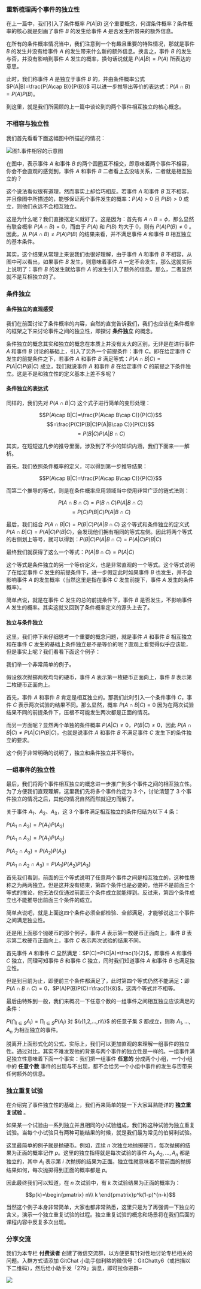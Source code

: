 ### 重新梳理两个事件的独立性

在上一篇中，我们引入了条件概率 $P(A|B)$ 这个重要概念，何谓条件概率？条件概率的核心就是刻画了事件 $B$ 的发生给事件 $A$
是否发生所带来的额外信息。

在所有的条件概率情况当中，我们注意到一个有趣且重要的特殊情况，那就是事件 $B$ 的发生并没有给事件 $A$ 的发生带来什么新的额外信息。换言之，事件
$B$ 的发生与否，并没有影响到事件 $A$ 发生的概率，换句话说就是 $P(A|B)=P(A)$ 所表达的意思。

此时，我们称事件 $A$ 是独立于事件 $B$ 的，并由条件概率公式 $P(A|B)=\frac{P(A\cap B)}{P(B)}$
可以进一步推导出等价的表达式：$P(A\cap B)=P(A)P(B)$。

到这里，就是我们所回顾的上一篇中谈论到的两个事件相互独立的核心概念。

### 不相容与独立性

我们首先看看下面这幅图中所描述的情况：

![图1.事件相容的示意图](https://images.gitbook.cn/2a4d5450-b34f-11e9-8b37-8b327485b95f)

在图中，表示事件 $A$ 和事件 $B$ 的两个圆圈互不相交，即意味着两个事件不相容，你会不会直观的感觉到，事件 $A$ 和事件 $B$
二者看上去没啥关系，二者就是相互独立的？

这个说法看似很有道理，然而事实上却恰巧相反。若事件 $A$ 和事件 $B$ 互不相容，并且像图中所描述的，能够保证两个事件发生的概率：$P(A)>0$ 且
$P(B)>0$ 成立，则他们永远不会相互独立。

这是为什么呢？我们直接抠定义就好了。这是因为：首先有 $A\cap B=\phi$，那么显然有联合概率 $P(A\cap B)=0$，而由于 $P(A)$
和 $P(B)$ 均大于 $0$，则有 $P(A)P(B)\neq0$ 。因此，从 $P(A\cap B) \neq P(A)P(B)$
的结果来看，并不满足事件 $A$ 和事件 $B$ 相互独立的基本条件。

其实，这个结果从常理上来说我们也很好理解，由于事件 $A$ 和事件 $B$ 不相容，从图中可以看出，如果事件 $B$ 发生，则意味着事件 $A$
一定不会发生，那么这就实际上说明了：事件 $B$ 的发生就给事件 $A$ 的发生引入了额外的信息。那么，二者显然就不是互相独立的了。

### 条件独立

#### 条件独立的直观感受

我们在前面讨论了条件概率的内容，自然的直觉告诉我们，我们也应该在条件概率的框架之下来讨论事件之间的独立性，即探讨 **条件独立** 的概念。

条件独立的概念其实和独立的概念在本质上并没有太大的区别，无非是在进行事件 $A$ 和事件 $B$ 讨论的基础上，引入了另外一个前提条件：事件
$C$。即在给定事件 $C$ 发生的前提条件之下，若事件 $A$ 和事件 $B$ 满足等式：$P(A\cap B|C)=P(A|C)P(B|C)$
成立，我们就说事件 $A$ 和事件 $B$ 在给定事件 $C$ 的前提之下条件独立。这是不是和独立性的定义基本上差不多呢？

#### 条件独立的表达式

同样的，我们先对 $P(A\cap B|C)$ 这个式子进行简单的变形处理：

$$P(A\cap B|C)=\frac{P(A\cap B\cap C)}{P(C)}$$ $$=\frac{P(C)P(B|C)P(A|B\cap
C)}{P(C)}$$ $$=P(B|C)P(A|B\cap C)$$

其实，在短短这几步的推导里面，涉及到了不少的知识内涵，我们下面来一一解析。

首先，我们依照条件概率的定义，可以得到第一步推导结果：

$$P(A\cap B|C)=\frac{P(A\cap B\cap C)}{P(C)}$$

而第二个推导的等式，则是在条件概率应用领域当中使用非常广泛的链式法则：

$$P(A\cap B\cap C)=P(B\cap C)P(A|B\cap C)$$ $$=P(C)P(B|C)P(A|B\cap C)$$

最后，我们结合 $P(A\cap B|C)=P(B|C)P(A|B\cap C)$ 这个等式和条件独立的定义式 $P(A\cap
B|C)=P(A|C)P(B|C)$，会发现他们拥有相同的等式左侧。因此将两个等式的右侧划上等号，就可以得到：$P(B|C)P(A|B\cap
C)=P(A|C)P(B|C)$

最终我们就获得了这么一个等式：$P(A|B\cap C)=P(A|C)$

这个等式是条件独立的另一个等价定义，也是非常直观的一个等式。这个等式说明了在给定事件 $C$ 发生的前提条件下，进一步假定此时如果事件 $B$
也发生，并不会影响事件 $A$ 的发生概率（当然这里是指在事件 $C$ 发生前提下，事件 $A$ 发生的条件概率）。

简单点说，就是在事件 $C$ 发生的总的前提条件下，事件 $B$ 是否发生，不影响事件 $A$ 发生的概率。其实这就又回到了条件概率定义的源头上去了。

#### 独立与条件独立

这里，我们停下来仔细思考一个重要的概念问题，就是事件 $A$ 和事件 $B$ 相互独立和在事件 $C$
发生的基础上条件独立是不是等价的呢？直观上看觉得似乎应该能，但是事实上呢？我们看看下面这个例子：

我们举一个非常简单的例子。

假设依次抛掷两枚均匀的硬币，事件 $A$ 表示第一枚硬币正面向上，事件 $B$ 表示第二枚硬币正面向上。

首先，事件 $A$ 和事件 $B$ 肯定是相互独立的。那我们此时引入一个条件事件 $C$，事件 $C$ 表示两次试验的结果不同。那么显然，概率
$P(A\cap B|C)=0$ 因为在两次试验结果不同的前提条件下，压根不可能发生两次都是正面的情况。

而另一方面呢？显然两个单独的条件概率 $P(A|C) \neq0$，$P(B|C)\neq0$，因此 $P(A\cap B|C)\neq
P(A|C)P(B|C)$，也就是说事件 $A$ 和事件 $B$ 不满足事件 $C$ 发生下的条件独立的要求。

这个例子非常明确的说明了，独立和条件独立并不等价。

### 一组事件的独立性

最后，我们将两个事件相互独立的概念进一步推广到多个事件之间的相互独立性。为了方便我们直观理解，这里我们先将多个事件约定为 3 个，讨论清楚了 3
个事件独立的情况之后，其他的情况自然而然就迎刃而解了。

关于事件 $A_1$、$A_2$、$A_3$，这 3 个事件满足相互独立的条件归结为以下 4 条：

$P(A_1\cap A_2)=P(A_1)P(A_2)$

$P(A_1\cap A_3)=P(A_1)P(A_3)$

$P(A_2\cap A_3)=P(A_2)P(A_3)$

$P(A_1\cap A_2\cap A_3)=P(A_1)P(A_2)P(A_3)$

首先我们看到，前面的三个等式说明了任意两个事件之间是相互独立的，这种性质称之为两两独立。但是这并没有结束，第四个条件也是必要的，他并不是前面三个等式的推论，他无法仅仅通过前面三个条件成立就能得到。反过来，第四个条件成立也不能推导出前面三个条件的成立。

简单点说吧，就是上面这四个条件必须全部检验、全部满足，才能够说这三个事件之间满足独立性。

还是用上面那个抛硬币的那个例子，事件 $A$ 表示第一枚硬币正面向上，事件 $B$ 表示第二枚硬币正面向上，事件 $C$ 表示两次试验的结果不同。

首先事件 $A$ 和事件 $C$ 显然满足：$P(C)=P(C|A)=\frac{1}{2}$，即事件 $A$ 和事件 $C$ 独立，同理可知事件 $B$
和事件 $C$ 独立，同时我们知道事件 $A$ 和事件 $B$ 也满足独立性。

但是到目前为止，即便前三个条件都满足了，此时第四个等式仍然不能满足：即 $P(A\cap B \cap
C)=0$，$P(A)P(B)P(C)=\frac{1}{8}$，这两个等式并不相等。

最后由特殊到一般，我们来概况一下任意个数的一组事件之间相互独立应该满足的条件：

$P(\bigcap_{i\in S}A_i)=\prod_{i\in S}P(A_i)$ 对 $\\{1,2,...,n\\}$ 的任意子集 $S$
都成立，则称 $A_1,...,A_n$ 为相互独立的事件。

脱离开上面形式化的公式，实际上，我们可以更加直观的来理解一组事件的独立性。通过对比，其实不难发现他的背景与两个事件的独立性是一样的。一组事件满足独立性意味着下面一个事实：我们把一组事件
**任意的** 分成两个小组，一个小组中的 **任意个数** 事件的出现与不出现，都不会给另一个小组中事件的发生与否带来任何额外的信息。

### 独立重复试验

在介绍完了事件独立性的基础上，我们再来简单的提一下大家耳熟能详的 **独立重复试验** 。

如果某一个试验由一系列独立并且相同的小试验组成，我们称这种试验为独立重复试验。当每个小试验只有两种可能结果的时候，就是我们最为常见的伯努利试验。

这里最简单的例子就是抛硬币。例如，连续 $n$ 次独立地抛掷硬币，每次抛掷的结果为正面的概率记作 $p$。这里的独立指得就是每次试验的事件
$A_1,A_2,...,A_n$ 都是独立的，其中 $A_i$ 表示第 $i$
次抛掷的结果为正面。独立性就意味着不管前面的抛掷结果如何，每次抛掷得到正面的概率都是 $p$。

因此最终我们可以知道，在 $n$ 次试验中，有 $k$ 次试验结果为正面的概率为：

$$p(k)=\begin{pmatrix} n\\\ k \end{pmatrix}p^k(1-p)^{n-k}$$

当然这个例子本身非常简单，大家也都非常熟悉，这里只是为了再强调一下独立的含义，演示一个独立重复试验的过程。独立重复试验的概念和场景将在我们后面的课程内容中反复多次出现。

### 分享交流

我们为本专栏 **付费读者** 创建了微信交流群，以方便更有针对性地讨论专栏相关的问题。入群方式请添加 GitChat
小助手伽利略的微信号：GitChatty6（或扫描以下二维码），然后给小助手发「279」消息，即可拉你进群~

![](https://images.gitbook.cn/FsONnMw_1O_6pkv-U-ji0U1injRm)

